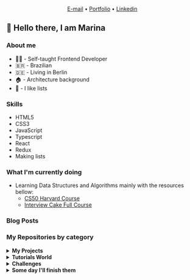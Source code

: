 
<p align="center">
  <a href="mailto:facosta.marina@gmail.com">E-mail</a> •
  <a href="https://marinafroes.github.io/Portfolio/" target="_blank">Portfolio</a> •
  <a href="https://www.linkedin.com/in/marina-froes-a-costa/" target="_blank">Linkedin</a>
</p>

## 👋 Hello there, I am Marina

### About me
  * 👩‍💻 - Self-taught Frontend Developer
  * 🇧🇷 - Brazilian
  * 🇩🇪 - Living in Berlin
  * 🏠 - Architecture background
  * 📝 - I like lists

### Skills
  * HTML5
  * CSS3
  * JavaScript
  * Typescript
  * React
  * Redux
  * Making lists

### What I'm currently doing 

  * Learning Data Structures and Algorithms mainly with the resources bellow:
    * [CS50 Harvard Course](https://cs50.harvard.edu/x/2020/)
    * [Interview Cake Full Course](https://www.interviewcake.com/)

### Blog Posts
<!-- BLOG-POST-LIST:START -->
<!-- BLOG-POST-LIST:END -->

### My Repositories by category

<details>
  <summary><strong>My Projects</strong></summary>

  | Title | Description | Technologies |
  |-------|-------------|--------------|
  | [Event Planner](https://github.com/MarinaFroes/Event_Planner) - IN PROGRESS | This web app to provide an easy way to plan events and invite friends sharing the costs with them | React + Redux + Typescript |
  | [My Portfolio](https://github.com/MarinaFroes/Portfolio) | My portfolio | React |
  | [My Reads](https://github.com/MarinaFroes/RDND-project1-MyReads)   | Udacity React Developer Nanodegree First Project| React |
  | [Would you rather game](https://github.com/MarinaFroes/RDND-project2-WouldYouRather)| Udacity React Developer Nanodegree Second Project| React + Redux |
  | [Mobile Flashcards](https://github.com/MarinaFroes/RDND-project3-mobile-flashcards)| Udacity React Developer Nanodegree Third Project| React Native |
  | [Tea Cozy Page](https://github.com/MarinaFroes/Tea-Cozy) | Originally created as part of the Codecademy Web Development Path using only HTML and CSS | React |
  | [Ravenous](https://github.com/MarinaFroes/Ravenous-Codecademy) | Yelp clone created as part of the Codecademy Web Development Path | React |
  | [Changing quotes app](https://github.com/MarinaFroes/Changing-quotes-app)| Really small react app to demonstrate state update in a specific interval| React |
  | [Portfolio](https://github.com/MarinaFroes/FEND-project1-Portfolio)   | Udacity Front-End Nanodegree First Project| HTML + CSS + JavaScript |
  | [Matching Game](https://github.com/MarinaFroes/FEND-project2-Matching-Game)   | Udacity Front-End Nanodegree Second Project| HTML + CSS + JavaScript |
  | [Arcade Game Clone](https://github.com/MarinaFroes/FEND-project3-Arcade-Game-Clone) | Udacity Front-End Nanodegree Third Project| HTML + CSS + JavaScript |
  | [Feed Reader Testing](https://github.com/MarinaFroes/FEND-project4-Feed-Reader-Testing) | Udacity Front-End Nanodegree Fourth Project| HTML + CSS + JavaScript + Jasmine |
  | [Restaurant Review App](https://github.com/MarinaFroes/FEND-project5-Restaurant-Review-App) | Udacity Front-End Nanodegree Fifth Project| HTML + CSS + JavaScript + ServiceWorker |
  | [Harry Potter Quiz](https://github.com/MarinaFroes/Harry-Potter-Quiz) | Quiz to test your knowledge about Harry Potter | HTML + CSS + JavaScript |

</details>

<details>
  <summary><strong>Tutorials World</strong></summary>

  | Title | Reference |
  |-------|-----------|
  | [TDD in React with Jest + Enzyme ](https://github.com/MarinaFroes/tdd-tutorial) | By [Steve Bishop](https://www.youtube.com/watch?v=tX-gu6FWcsE) |
  | [React TDD Tutorial](https://github.com/MarinaFroes/react-tdd-tutorial) - IN PROGRESS | By [CodingItWrong](https://www.youtube.com/watch?v=0aAdglT39go&list=PLXXnezSEtvNMlfJFd1Z2wilxymcOaVl9Q&index=2&t=0s) |
  | [Tailwind CSS Crash Course](https://github.com/MarinaFroes/tailwind-basic-tutorial)| By [Traversy Media](https://www.youtube.com/watch?v=UBOj6rqRUME)|
  |[MERN Exercise Tracker](https://github.com/MarinaFroes/MERN-exercise-tracker-tutorial)| By [Freecodecamp](https://www.youtube.com/watch?v=7CqJlxBYj-M&t=2416s)|
  | [React Testing Library](https://github.com/MarinaFroes/react-testing-ilbrary-tutorial) | By [Techsith](https://www.youtube.com/watch?v=3e1GHCA3GP0)|
  | [React + Redux](https://github.com/MarinaFroes/redux-react-example) | By [Traversy Media](https://www.youtube.com/watch?v=93p3LxR9xfM)|
  | [Automation with Python](https://github.com/MarinaFroes/automation-with-python-tutorial) | By [Programming with Mosh](https://www.youtube.com/watch?v=_uQrJ0TkZlc) |
  | [Pokemon Search Tutorial](https://github.com/MarinaFroes/pokemon-search-tutorial) | By [Classsed](https://www.youtube.com/watch?v=0_C2X1yRRac) |
  | [Check Weather App with React](https://github.com/MarinaFroes/Check-Weather) | By [Hamza Mirza](https://www.youtube.com/watch?v=204C9yNeOYI&t=1857s) |
  | [Todo App with Vanilla JS](https://github.com/MarinaFroes/Todo-App) | By [Burak Tilek](https://www.youtube.com/watch?v=bFbXyPlXmhM) |
  | [Tic Tac Tow with React](https://github.com/MarinaFroes/Tic-Tac-Toe) | By [ReactJs](https://reactjs.org/tutorial/tutorial.html) |
  | [Simple React Calculator App](https://github.com/MarinaFroes/React-Calculator) | By [ Krissanawat Kaewsanmuang](https://medium.com/@kris101/create-a-simple-calculator-app-in-react-9fd645bb21ac) |
  
</details>

<details>
  <summary><strong>Challenges</strong></summary>

  | Title | Description |
  |-------|-----------|
  | [Chatbot challenge](https://github.com/MarinaFroes/chatbot-codeworks-challenge)|Chatbot created with HTML, CSS, JavaScript and jQuery for the Codeworks Coding Assessment|
  |[Four card feature Section](https://github.com/MarinaFroes/frontend-mentor-four-card-feature-section)| [Frontend Mentor Challenge](https://www.frontendmentor.io/challenges/four-card-feature-section-weK1eFYK) to practice HTML + CSS|
  |[Huddle Landing Page](https://github.com/MarinaFroes/frontend-mentor-huddle-landing-page)| [Frontend Mentor Challenge](https://www.frontendmentor.io/challenges/huddle-landing-page-with-alternating-feature-blocks-5ca5f5981e82137ec91a5100)  to practice HTML + CSS|
  |[Coding Bootcamp Testimonial Slider](https://github.com/MarinaFroes/frontend-mentor-testimonial)|[Frontend Mentor Challenge](https://www.frontendmentor.io/challenges/coding-bootcamp-testimonials-slider-4FNyLA8JL/intro) to practice HTML + CSS|
  |[Single Price Grid Component](https://github.com/MarinaFroes/frontend-mentor-single-price-grid)|[Frontend Mentor Challenge](https://www.frontendmentor.io/challenges/single-price-grid-component-5ce41129d0ff452fec5abbbc) to practice HTML + CSS|
  |[Fylo landing page with dark theme](https://github.com/MarinaFroes/frontend-mentor-fylo-dark-theme)|[Frontend Mentor Challenge](https://www.frontendmentor.io/challenges/fylo-dark-theme-landing-page-5ca5f2d21e82137ec91a50fd) to practice HTML + CSS|
  | [Giphy Gallery with JS](https://github.com/MarinaFroes/giphy-gallery-JS) | Created for an internship coding challenge |
  | [Giphy Gallery with React](https://github.com/MarinaFroes/giphy-gallery-react) | Created for an internship coding challenge |
  | [Interplay of components](https://github.com/MarinaFroes/interplay-of-components) | Created for an internship coding challenge using React + Redux + Typescript + Jest + Enzyme |

</details>

<details>
  <summary><strong>Some day I'll finish them</strong></summary>

  | Title | Description |
  |-------|-------------|
  | [Pizza Gallery](https://github.com/MarinaFroes/pizza-gallery)| Project created to learn webpack|
  | [React Quiz](https://github.com/MarinaFroes/React-quiz)| React quiz|
  | [Food Critic App](https://github.com/MarinaFroes/foodcritic-app) | Restaurant Review App |
  | [React Todo App](https://github.com/MarinaFroes/react-todo-app) | Todo app |
  | [React Form](https://github.com/MarinaFroes/react-form) | Form |

</details>
